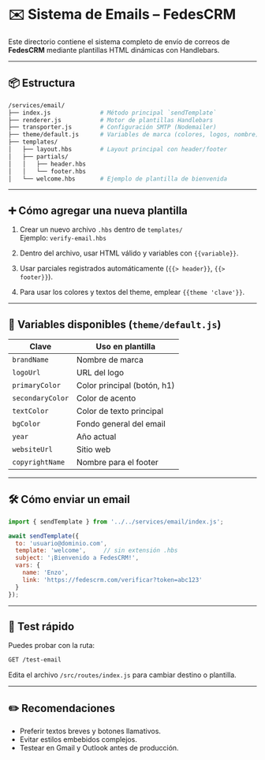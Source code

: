 # ✉️ Sistema de Emails – FedesCRM

Este directorio contiene el sistema completo de envío de correos de **FedesCRM** mediante plantillas HTML dinámicas con Handlebars.

---

## 📦 Estructura

``` bash
/services/email/
├── index.js              # Método principal `sendTemplate`
├── renderer.js           # Motor de plantillas Handlebars
├── transporter.js        # Configuración SMTP (Nodemailer)
├── theme/default.js      # Variables de marca (colores, logos, nombre)
├── templates/
│   ├── layout.hbs        # Layout principal con header/footer
│   ├── partials/
│   │   ├── header.hbs
│   │   └── footer.hbs
│   └── welcome.hbs       # Ejemplo de plantilla de bienvenida
```

---

## ➕ Cómo agregar una nueva plantilla

1. Crear un nuevo archivo `.hbs` dentro de `templates/`  
   Ejemplo: `verify-email.hbs`

2. Dentro del archivo, usar HTML válido y variables con `{{variable}}`.

3. Usar parciales registrados automáticamente (`{{> header}}`, `{{> footer}}`).

4. Para usar los colores y textos del theme, emplear `{{theme 'clave'}}`.

---

## 🎨 Variables disponibles (`theme/default.js`)

| Clave           | Uso en plantilla              |
|----------------|-------------------------------|
| `brandName`     | Nombre de marca               |
| `logoUrl`       | URL del logo                  |
| `primaryColor`  | Color principal (botón, h1)   |
| `secondaryColor`| Color de acento               |
| `textColor`     | Color de texto principal      |
| `bgColor`       | Fondo general del email       |
| `year`          | Año actual                    |
| `websiteUrl`    | Sitio web                     |
| `copyrightName` | Nombre para el footer         |

---

## 🛠️ Cómo enviar un email

```js
import { sendTemplate } from '../../services/email/index.js';

await sendTemplate({
  to: 'usuario@dominio.com',
  template: 'welcome',     // sin extensión .hbs
  subject: '¡Bienvenido a FedesCRM!',
  vars: {
    name: 'Enzo',
    link: 'https://fedescrm.com/verificar?token=abc123'
  }
});
```

---

## 🧪 Test rápido

Puedes probar con la ruta:

``` bash
GET /test-email
```

Edita el archivo `/src/routes/index.js` para cambiar destino o plantilla.

---

## ✏️ Recomendaciones

- Preferir textos breves y botones llamativos.
- Evitar estilos embebidos complejos.
- Testear en Gmail y Outlook antes de producción.
